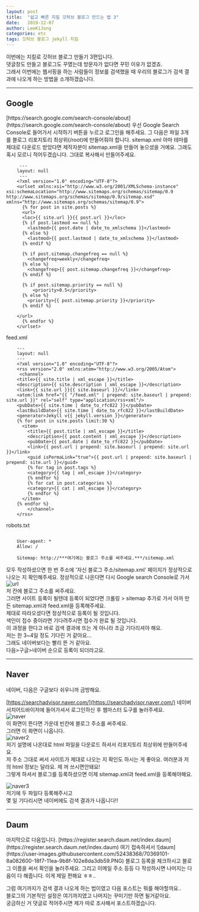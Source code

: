 ```yaml
---
layout: post
title:  "쉽고 빠른 지킬 깃허브 블로그 만드는 법 3"
date:   2019-12-07
author: LeeKiJong
categories: etc
tags: 깃허브 블로그 jekyll 지킬 
---
```


이번에는 지킬로 깃허브 블로그 만들기 3편입니다.  
댓글창도 만들고 블로그도 꾸몄는데 방문자가 없다면 꾸민 이유가 없겠죠.  
그래서 이번에는 웹서핑을 하는 사람들이 정보를 검색했을 때 우리의 블로그가 검색 결과에 나오게 하는 방법을 소개하겠습니다.

<hr>
<h2>Google</h2>
[https://search.google.com/search-console/about](https://search.google.com/search-console/about)  
우선 Google Search Console로 들어가서 시작하기 버튼을 누르고 로그인을 해주세요.  
그 다음은 파일 3개를 블로그 리포지토리 최상위(/root)에 만들어줘야 합니다.  
sitemap.xml  
아마 테마를 제대로 다운로드 받았다면 제작자분이 sitemap.xml을 만들어 놓으셨을 거예요.  
그래도 혹시 모르니 적어두겠습니다. 그대로 복사해서 만들어주세요.  

```
     ---
    layout: null
     ---
    <?xml version="1.0" encoding="UTF-8"?>
    <urlset xmlns:xsi="http://www.w3.org/2001/XMLSchema-instance" xsi:schemaLocation="http://www.sitemaps.org/schemas/sitemap/0.9           http://www.sitemaps.org/schemas/sitemap/0.9/sitemap.xsd" xmlns="http://www.sitemaps.org/schemas/sitemap/0.9">
      {% for post in site.posts %}
      <url>
      <loc>{{ site.url }}{{ post.url }}</loc>
      {% if post.lastmod == null %}
        <lastmod>{{ post.date | date_to_xmlschema }}</lastmod>
      {% else %}
        <lastmod>{{ post.lastmod | date_to_xmlschema }}</lastmod>
      {% endif %}

      {% if post.sitemap.changefreq == null %}
        <changefreq>weekly</changefreq>
      {% else %}
        <changefreq>{{ post.sitemap.changefreq }}</changefreq>
      {% endif %}

      {% if post.sitemap.priority == null %}
          <priority>0.5</priority>
      {% else %}
        <priority>{{ post.sitemap.priority }}</priority>
      {% endif %}

    </url>
      {% endfor %}
    </urlset>

```
 
feed.xml  

```
    ---
    layout: null
    ---
    <?xml version="1.0" encoding="UTF-8"?>
    <rss version="2.0" xmlns:atom="http://www.w3.org/2005/Atom">
     <channel>
    <title>{{ site.title | xml_escape }}</title>
    <description>{{ site.description | xml_escape }}</description>
    <link>{{ site.url }}{{ site.baseurl }}/</link>
    <atom:link href="{{ "/feed.xml" | prepend: site.baseurl | prepend: site.url }}" rel="self" type="application/rss+xml"/>
    <pubDate>{{ site.time | date_to_rfc822 }}</pubDate>
    <lastBuildDate>{{ site.time | date_to_rfc822 }}</lastBuildDate>
    <generator>Jekyll v{{ jekyll.version }}</generator>
    {% for post in site.posts limit:30 %}
      <item>
        <title>{{ post.title | xml_escape }}</title>
        <description>{{ post.content | xml_escape }}</description>
        <pubDate>{{ post.date | date_to_rfc822 }}</pubDate>
        <link>{{ post.url | prepend: site.baseurl | prepend: site.url }}</link>
        <guid isPermaLink="true">{{ post.url | prepend: site.baseurl | prepend: site.url }}</guid>
        {% for tag in post.tags %}
        <category>{{ tag | xml_escape }}</category>
        {% endfor %}
        {% for cat in post.categories %}
        <category>{{ cat | xml_escape }}</category>
        {% endfor %}
      </item>
    {% endfor %}
        </channel>
    </rss>
```
 
robots.txt  

```
  
    User-agent: *
    Allow: /

    Sitemap: http://***여기에는 블로그 주소를 써주세요.***/sitemap.xml

```
 
모두 작성하셨으면 한 번 주소에 '자신 블로그 주소/sitemap.xml' 페이지가 정상적으로 나오는 지 확인해주세요.
정상적으로 나온다면 다시 Google search Console로 가서  
![url](https://user-images.githubusercontent.com/52438368/70368963-4ca29900-18f5-11ea-9dde-bd7a13e19248.PNG)  
저 칸에 블로그 주소를 써주세요.  
그러면 사이트 등록이 될텐데 등록이 되었다면 크롤링 > sitemap 추가로 가서 아까 만든 sitemap.xml과 feed.xml을 등록해주세요.  
제대로 따라오셨다면 정상적으로 등록이 될 것입니다.  
색인이 접수 중이라면 기다려주시면 접수가 완료 될 것입니다.  
이 과정을 한다고 바로 검색 결과에 뜨는 게 아니라 조금 기다리셔야 해요.  
저는 한 3~4일 정도 기다린 거 같아요...  
그래도 네이버보다는 빨리 뜬 거 같아요.  
다음>구글>네이버 순으로 등록이 되더라고요.

<hr>
<h2>Naver</h2>
네이버, 다음은 구글보다 쉬우니까 금방해요.  

[https://searchadvisor.naver.com/](https://searchadvisor.naver.com/)
네이버 서치어드바이저에 들어가셔서 로그인하신 후 웹마스터 도구를 눌러주세요.  
![naver](https://user-images.githubusercontent.com/52438368/70369006-08fc5f00-18f6-11ea-8974-3f4647f9895d.PNG)  
이 화면이 뜬다면 가운데 빈칸에 블로그 주소를 써주세요.  
그러면 이 화면이 나옵니다.  
![naver2](https://user-images.githubusercontent.com/52438368/70369041-9b046780-18f6-11ea-9e35-3f70ab2ac29e.PNG)  
저기 설명에 나온대로 html 파일을 다운로드 하셔서 리포지토리 최상위에 만들어주세요.  
저 주소 그대로 써서 사이트가 제대로 나오는 지 확인도 하시는 게 좋아요.  여러분과 저의 html 정보는 달라요. 제 꺼 쓰시면안돼요!  
그렇게 하셔서 블로그를 등록하셨으면 이제 sitemap.xml과 feed.xml을 등록해야해요.

![naver3](https://user-images.githubusercontent.com/52438368/70369070-10703800-18f7-11ea-9f91-b39e433a4560.PNG)  
저기에 두 파일다 등록해주시고  
몇 일 기다리시면 네이버에도 검색 결과가 나옵니다!!

<hr>
<h2>Daum</h2>
마지막으로 다음입니다.
[https://register.search.daum.net/index.daum](https://register.search.daum.net/index.daum)  
여기 접속하셔서  
![daum](https://user-images.githubusercontent.com/52438368/70369101-8a082600-18f7-11ea-9b8f-102e8da3db59.PNG)  
블로그 등록을 체크하시고 블로그 이름을 써서 확인을 눌러주세요.  
그리고 이메일 주소 등등 다 작성하시면 나머지는 다음이 다 해줍니다. 이게 제일 편해요 ㅎㅎ..  

그럼 여기까지가 검색 결과 나오게 하는 법이였고 다음 포스트는 뭐를 해야할까요..  
블로그의 기본적인 설정은 여기까지였고 나머지는 꾸미기만 하면 될거같아요.  
궁금하신 거 댓글로 적어주시면 제가 따로 조사해서 포스트하겠습니다.




